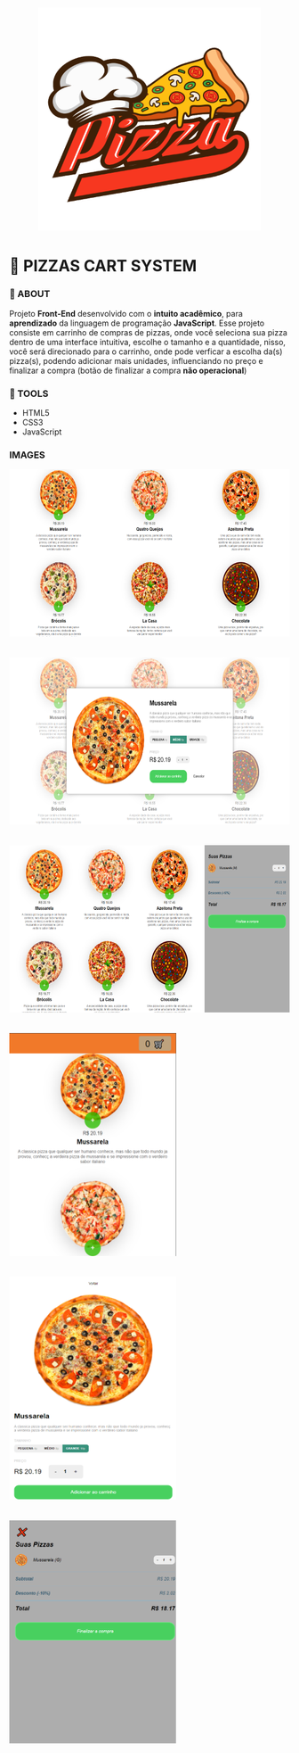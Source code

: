 <h1 align="center"><img width="400px" src="./assets/media/pizza-logo.png"/></h1>

<h1>🛒 PIZZAS CART SYSTEM </h1>

### 🎯 ABOUT 
Projeto **Front-End** desenvolvido com o **intuito acadêmico**, para **aprendizado** da linguagem de programação **JavaScript**. Esse projeto consiste em carrinho de compras de pizzas, onde você seleciona sua pizza dentro de uma interface intuitiva, escolhe o tamanho e a quantidade, nisso, você será direcionado para o carrinho, onde pode verficar a escolha da(s) pizza(s), podendo adicionar mais unidades, influenciando no preço e finalizar a compra (botão de finalizar a compra **não operacional**)

### 🔨 TOOLS 
- HTML5
- CSS3
- JavaScript

### IMAGES

<img width="600" height="300" src="./assets/media/image-readme-1.png"/> 
<br/>
<br/>
<br/>
<img width="600" height="300" src="./assets/media/image-readme-2.png">
<br/>
<br/>
<br/>
<img width="600" height="300" src="./assets/media/image-readme-3.png">
<br/>
<br/>
<br/>
<img width="300" height="400"src="./assets/media/image-readme-4.png">
<br/>
<br/>
<br/>
<img width="300" height="400"src="./assets/media/image-readme-5.png">
<br/>
<br/>
<br/>
<img width="300" height="400"src="./assets/media/image-readme-6.png">

